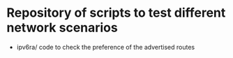 # Repository of scripts to test different network scenarios

* ipv6ra/ code to check the preference of the advertised routes 
